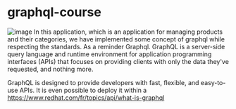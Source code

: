 # graphql-course
![image](https://github.com/abdoulkarim20/graphql-course/assets/85187164/3f8d086c-f2ce-4909-bdc2-59d73f89221b)
In this application, which is an application for managing products and their categories, we have implemented some concept of graphql while respecting the standards. As a reminder Graphql.
GraphQL is a server-side query language and runtime environment for application programming interfaces (APIs) that focuses on providing clients with only the data they've requested, and nothing more.

GraphQL is designed to provide developers with fast, flexible, and easy-to-use APIs. It is even possible to deploy it within a
https://www.redhat.com/fr/topics/api/what-is-graphql
